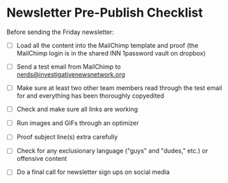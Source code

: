# Newsletter Pre-Publish Checklist

Before sending the Friday newsletter:

- [ ] Load all the content into the MailChimp template and proof (the MailChimp login is in the shared INN 1password vault on dropbox)

- [ ] Send a test email from MailChimp to [nerds@investigativenewsnetwork.org](mailto:nerds@investigativenewsnetwork.org)

- [ ] Make sure at least two other team members read through the test email for and everything has been thoroughly copyedited

- [ ] Check and make sure all links are working

- [ ] Run images and GIFs through an optimizer

- [ ] Proof subject line(s) extra carefully

- [ ] Check for any exclusionary language ("guys" and "dudes," etc.) or offensive content

- [ ] Do a final call for newsletter sign ups on social media